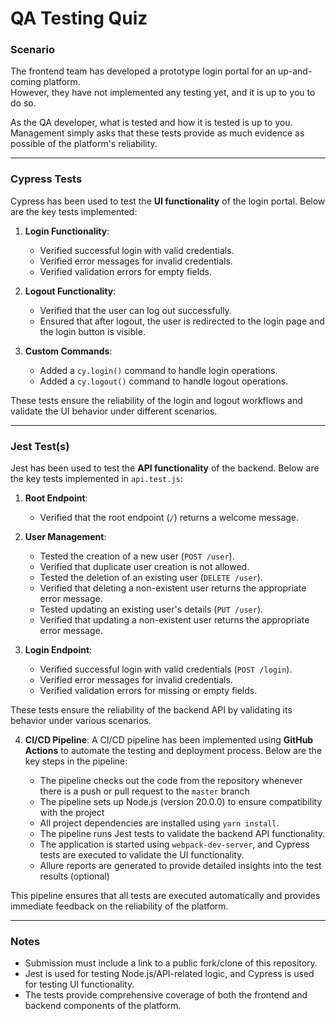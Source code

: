 # QA Testing Quiz

### Scenario
The frontend team has developed a prototype login portal for an up-and-coming platform.  
However, they have not implemented any testing yet, and it is up to you to do so.

As the QA developer, what is tested and how it is tested is up to you.  
Management simply asks that these tests provide as much evidence as possible of the platform's reliability.

---

### Cypress Tests
Cypress has been used to test the **UI functionality** of the login portal. Below are the key tests implemented:

1. **Login Functionality**:
   - Verified successful login with valid credentials.
   - Verified error messages for invalid credentials.
   - Verified validation errors for empty fields.

2. **Logout Functionality**:
   - Verified that the user can log out successfully.
   - Ensured that after logout, the user is redirected to the login page and the login button is visible.

3. **Custom Commands**:
   - Added a `cy.login()` command to handle login operations.
   - Added a `cy.logout()` command to handle logout operations.

These tests ensure the reliability of the login and logout workflows and validate the UI behavior under different scenarios.

---

### Jest Test(s)
Jest has been used to test the **API functionality** of the backend. Below are the key tests implemented in `api.test.js`:

1. **Root Endpoint**:
   - Verified that the root endpoint (`/`) returns a welcome message.

2. **User Management**:
   - Tested the creation of a new user (`POST /user`).
   - Verified that duplicate user creation is not allowed.
   - Tested the deletion of an existing user (`DELETE /user`).
   - Verified that deleting a non-existent user returns the appropriate error message.
   - Tested updating an existing user's details (`PUT /user`).
   - Verified that updating a non-existent user returns the appropriate error message.

3. **Login Endpoint**:
   - Verified successful login with valid credentials (`POST /login`).
   - Verified error messages for invalid credentials.
   - Verified validation errors for missing or empty fields.

These tests ensure the reliability of the backend API by validating its behavior under various scenarios.

4. **CI/CD Pipeline**:
A CI/CD pipeline has been implemented using **GitHub Actions** to automate the testing and deployment process. Below are the key steps in the pipeline:

   - The pipeline checks out the code from the repository whenever there is a push or pull request to the `master` branch
   - The pipeline sets up Node.js (version 20.0.0) to ensure compatibility with the project
   - All project dependencies are installed using `yarn install`.
   - The pipeline runs Jest tests to validate the backend API functionality.
   - The application is started using `webpack-dev-server`, and Cypress tests are executed to validate the UI functionality.
   - Allure reports are generated to provide detailed insights into the test results (optional)

This pipeline ensures that all tests are executed automatically and provides immediate feedback on the reliability of the platform.


---

### Notes
- Submission must include a link to a public fork/clone of this repository.
- Jest is used for testing Node.js/API-related logic, and Cypress is used for testing UI functionality.
- The tests provide comprehensive coverage of both the frontend and backend components of the platform.
